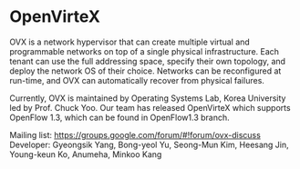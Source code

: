 OpenVirteX
==========


OVX is a network hypervisor that can create multiple virtual and programmable networks on top of a single physical infrastructure. Each tenant can use the full addressing space, specify their own topology, and deploy the network OS of their choice. Networks can be reconfigured at run-time, and OVX can automatically recover from physical failures.

Currently, OVX is maintained by Operating Systems Lab, Korea University led by Prof. Chuck Yoo.
Our team has released OpenVirteX which supports OpenFlow 1.3, which can be found in OpenFlow1.3 branch.

Mailing list: https://groups.google.com/forum/#!forum/ovx-discuss
Developer: Gyeongsik Yang, Bong-yeol Yu, Seong-Mun Kim, Heesang Jin, Young-keun Ko, Anumeha, Minkoo Kang
